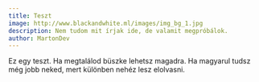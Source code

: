 ```yaml
---
title: Teszt
image: http://www.blackandwhite.ml/images/img_bg_1.jpg
description: Nem tudom mit írjak ide, de valamit megpróbálok.
author: MartonDev
---
```

Ez egy teszt. Ha megtalálod büszke lehetsz magadra. 
Ha magyarul tudsz még jobb neked, mert különben nehéz
lesz elolvasni.
